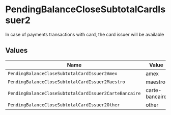 # PendingBalanceCloseSubtotalCardIssuer2

In case of payments transactions with card, the card issuer will be available


## Values

| Name                                                  | Value                                                 |
| ----------------------------------------------------- | ----------------------------------------------------- |
| `PendingBalanceCloseSubtotalCardIssuer2Amex`          | amex                                                  |
| `PendingBalanceCloseSubtotalCardIssuer2Maestro`       | maestro                                               |
| `PendingBalanceCloseSubtotalCardIssuer2CarteBancaire` | carte-bancaire                                        |
| `PendingBalanceCloseSubtotalCardIssuer2Other`         | other                                                 |